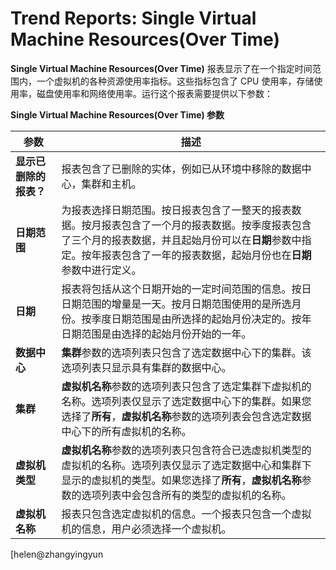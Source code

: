 # Trend Reports: Single Virtual Machine Resources(Over Time)

**Single Virtual Machine Resources(Over Time)** 报表显示了在一个指定时间范围内，一个虚拟机的各种资源使用率指标。这些指标包含了 CPU 使用率，存储使用率，磁盘使用率和网络使用率。运行这个报表需要提供以下参数：

**Single Virtual Machine Resources(Over Time) 参数**

| **参数** | **描述** |
| -------- | -------- |
| **显示已删除的报表？** | 报表包含了已删除的实体，例如已从环境中移除的数据中心，集群和主机。 | 
| **日期范围** | 为报表选择日期范围。按日报表包含了一整天的报表数据。按月报表包含了一个月的报表数据。按季度报表包含了三个月的报表数据，并且起始月份可以在**日期**参数中指定。按年报表包含了一年的报表数据，起始月份也在**日期**参数中进行定义。 |
| **日期** | 报表将包括从这个日期开始的一定时间范围的信息。按日日期范围的增量是一天。按月日期范围使用的是所选月份。按季度日期范围是由所选择的起始月份决定的。按年日期范围是由选择的起始月份开始的一年。 |
| **数据中心** | **集群**参数的选项列表只包含了选定数据中心下的集群。该选项列表只显示具有集群的数据中心。 |
| **集群** | **虚拟机名称**参数的选项列表只包含了选定集群下虚拟机的名称。选项列表仅显示了选定数据中心下的集群。如果您选择了**所有**，**虚拟机名称**参数的选项列表会包含选定数据中心下的所有虚拟机的名称。 |
| **虚拟机类型** | **虚拟机名称**参数的选项列表只包含符合已选虚拟机类型的虚拟机的名称。选项列表仅显示了选定数据中心和集群下显示的虚拟机的类型。如果您选择了**所有**，**虚拟机名称**参数的选项列表中会包含所有的类型的虚拟机的名称。 |
| **虚拟机名称** | 报表只包含选定虚拟机的信息。一个报表只包含一个虚拟机的信息，用户必须选择一个虚拟机。 |
[helen@zhangyingyun

